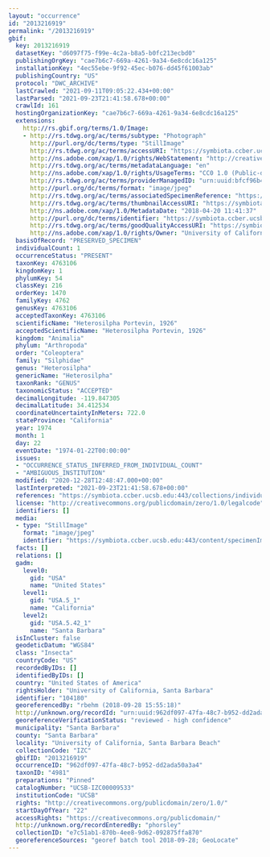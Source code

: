 ```yaml
---
layout: "occurrence"
id: "2013216919"
permalink: "/2013216919"
gbif:
  key: 2013216919
  datasetKey: "d6097f75-f99e-4c2a-b8a5-b0fc213ecbd0"
  publishingOrgKey: "cae7b6c7-669a-4261-9a34-6e8cdc16a125"
  installationKey: "4ec55ebe-9f92-45ec-b076-dd45f61003ab"
  publishingCountry: "US"
  protocol: "DWC_ARCHIVE"
  lastCrawled: "2021-09-11T09:05:22.434+00:00"
  lastParsed: "2021-09-23T21:41:58.678+00:00"
  crawlId: 161
  hostingOrganizationKey: "cae7b6c7-669a-4261-9a34-6e8cdc16a125"
  extensions:
    http://rs.gbif.org/terms/1.0/Image:
    - http://rs.tdwg.org/ac/terms/subtype: "Photograph"
      http://purl.org/dc/terms/type: "StillImage"
      http://rs.tdwg.org/ac/terms/accessURI: "https://symbiota.ccber.ucsb.edu:443/content/specimenImages/UCSB_IZC/UCSB-IZC00009/UCSB-IZC00009533_lg.jpg"
      http://ns.adobe.com/xap/1.0/rights/WebStatement: "http://creativecommons.org/publicdomain/zero/1.0/"
      http://rs.tdwg.org/ac/terms/metadataLanguage: "en"
      http://ns.adobe.com/xap/1.0/rights/UsageTerms: "CC0 1.0 (Public-domain)"
      http://rs.tdwg.org/ac/terms/providerManagedID: "urn:uuid:bfcf96b4-79d4-4ed2-ab4a-0475ea9c47c7"
      http://purl.org/dc/terms/format: "image/jpeg"
      http://rs.tdwg.org/ac/terms/associatedSpecimenReference: "https://symbiota.ccber.ucsb.edu:443/collections/individual/index.php?occid=104180"
      http://rs.tdwg.org/ac/terms/thumbnailAccessURI: "https://symbiota.ccber.ucsb.edu:443/content/specimenImages/UCSB_IZC/UCSB-IZC00009/UCSB-IZC00009533_tn.jpg"
      http://ns.adobe.com/xap/1.0/MetadataDate: "2018-04-20 11:41:37"
      http://purl.org/dc/terms/identifier: "https://symbiota.ccber.ucsb.edu:443/content/specimenImages/UCSB_IZC/UCSB-IZC00009/UCSB-IZC00009533_lg.jpg"
      http://rs.tdwg.org/ac/terms/goodQualityAccessURI: "https://symbiota.ccber.ucsb.edu:443/content/specimenImages/UCSB_IZC/UCSB-IZC00009/UCSB-IZC00009533.jpg"
      http://ns.adobe.com/xap/1.0/rights/Owner: "University of California, Santa Barbara"
  basisOfRecord: "PRESERVED_SPECIMEN"
  individualCount: 1
  occurrenceStatus: "PRESENT"
  taxonKey: 4763106
  kingdomKey: 1
  phylumKey: 54
  classKey: 216
  orderKey: 1470
  familyKey: 4762
  genusKey: 4763106
  acceptedTaxonKey: 4763106
  scientificName: "Heterosilpha Portevin, 1926"
  acceptedScientificName: "Heterosilpha Portevin, 1926"
  kingdom: "Animalia"
  phylum: "Arthropoda"
  order: "Coleoptera"
  family: "Silphidae"
  genus: "Heterosilpha"
  genericName: "Heterosilpha"
  taxonRank: "GENUS"
  taxonomicStatus: "ACCEPTED"
  decimalLongitude: -119.847305
  decimalLatitude: 34.412534
  coordinateUncertaintyInMeters: 722.0
  stateProvince: "California"
  year: 1974
  month: 1
  day: 22
  eventDate: "1974-01-22T00:00:00"
  issues:
  - "OCCURRENCE_STATUS_INFERRED_FROM_INDIVIDUAL_COUNT"
  - "AMBIGUOUS_INSTITUTION"
  modified: "2020-12-28T12:48:47.000+00:00"
  lastInterpreted: "2021-09-23T21:41:58.678+00:00"
  references: "https://symbiota.ccber.ucsb.edu:443/collections/individual/index.php?occid=104180"
  license: "http://creativecommons.org/publicdomain/zero/1.0/legalcode"
  identifiers: []
  media:
  - type: "StillImage"
    format: "image/jpeg"
    identifier: "https://symbiota.ccber.ucsb.edu:443/content/specimenImages/UCSB_IZC/UCSB-IZC00009/UCSB-IZC00009533_lg.jpg"
  facts: []
  relations: []
  gadm:
    level0:
      gid: "USA"
      name: "United States"
    level1:
      gid: "USA.5_1"
      name: "California"
    level2:
      gid: "USA.5.42_1"
      name: "Santa Barbara"
  isInCluster: false
  geodeticDatum: "WGS84"
  class: "Insecta"
  countryCode: "US"
  recordedByIDs: []
  identifiedByIDs: []
  country: "United States of America"
  rightsHolder: "University of California, Santa Barbara"
  identifier: "104180"
  georeferencedBy: "rbehm (2018-09-28 15:55:18)"
  http://unknown.org/recordId: "urn:uuid:962df097-47fa-48c7-b952-dd2ada50a3a4"
  georeferenceVerificationStatus: "reviewed - high confidence"
  municipality: "Santa Barbara"
  county: "Santa Barbara"
  locality: "University of California, Santa Barbara Beach"
  collectionCode: "IZC"
  gbifID: "2013216919"
  occurrenceID: "962df097-47fa-48c7-b952-dd2ada50a3a4"
  taxonID: "4981"
  preparations: "Pinned"
  catalogNumber: "UCSB-IZC00009533"
  institutionCode: "UCSB"
  rights: "http://creativecommons.org/publicdomain/zero/1.0/"
  startDayOfYear: "22"
  accessRights: "https://creativecommons.org/publicdomain/"
  http://unknown.org/recordEnteredBy: "phorsley"
  collectionID: "e7c51ab1-870b-4ee8-9d62-092875ffa870"
  georeferenceSources: "georef batch tool 2018-09-28; GeoLocate"
---
```

